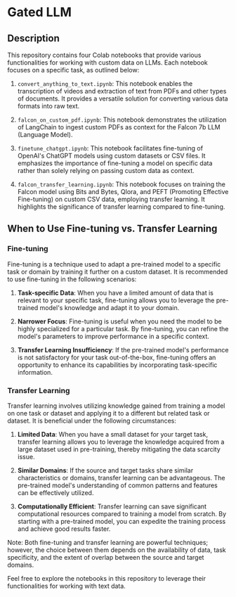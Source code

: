 
# Gated LLM

## Description
This repository contains four Colab notebooks that provide various functionalities for working with custom data on LLMs. Each notebook focuses on a specific task, as outlined below:

1. `convert_anything_to_text.ipynb`: This notebook enables the transcription of videos and extraction of text from PDFs and other types of documents. It provides a versatile solution for converting various data formats into raw text.

2. `falcon_on_custom_pdf.ipynb`: This notebook demonstrates the utilization of LangChain to ingest custom PDFs as context for the Falcon 7b LLM (Language Model).

3. `finetune_chatgpt.ipynb`: This notebook facilitates fine-tuning of OpenAI's ChatGPT models using custom datasets or CSV files. It emphasizes the importance of fine-tuning a model on specific data rather than solely relying on passing custom data as context.

4. `falcon_transfer_learning.ipynb`: This notebook focuses on training the Falcon model using Bits and Bytes, Qlora, and PEFT (Promoting Effective Fine-tuning) on custom CSV data, employing transfer learning. It highlights the significance of transfer learning compared to fine-tuning.

## When to Use Fine-tuning vs. Transfer Learning

### Fine-tuning
Fine-tuning is a technique used to adapt a pre-trained model to a specific task or domain by training it further on a custom dataset. It is recommended to use fine-tuning in the following scenarios:

1. **Task-specific Data**: When you have a limited amount of data that is relevant to your specific task, fine-tuning allows you to leverage the pre-trained model's knowledge and adapt it to your domain.

2. **Narrower Focus**: Fine-tuning is useful when you need the model to be highly specialized for a particular task. By fine-tuning, you can refine the model's parameters to improve performance in a specific context.

3. **Transfer Learning Insufficiency**: If the pre-trained model's performance is not satisfactory for your task out-of-the-box, fine-tuning offers an opportunity to enhance its capabilities by incorporating task-specific information.

### Transfer Learning
Transfer learning involves utilizing knowledge gained from training a model on one task or dataset and applying it to a different but related task or dataset. It is beneficial under the following circumstances:

1. **Limited Data**: When you have a small dataset for your target task, transfer learning allows you to leverage the knowledge acquired from a large dataset used in pre-training, thereby mitigating the data scarcity issue.

2. **Similar Domains**: If the source and target tasks share similar characteristics or domains, transfer learning can be advantageous. The pre-trained model's understanding of common patterns and features can be effectively utilized.

3. **Computationally Efficient**: Transfer learning can save significant computational resources compared to training a model from scratch. By starting with a pre-trained model, you can expedite the training process and achieve good results faster.

Note: Both fine-tuning and transfer learning are powerful techniques; however, the choice between them depends on the availability of data, task specificity, and the extent of overlap between the source and target domains.

Feel free to explore the notebooks in this repository to leverage their functionalities for working with text data.
